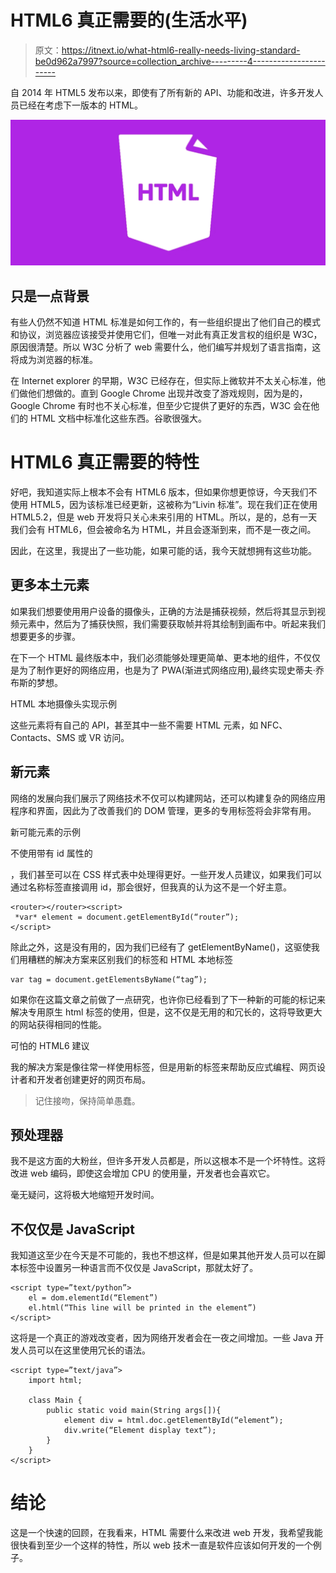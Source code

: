 # HTML6 真正需要的(生活水平)

> 原文：<https://itnext.io/what-html6-really-needs-living-standard-be0d962a7997?source=collection_archive---------4----------------------->

自 2014 年 HTML5 发布以来，即使有了所有新的 API、功能和改进，许多开发人员已经在考虑下一版本的 HTML。

![](img/28d297856573337163de7fd69e704e48.png)

## 只是一点背景

有些人仍然不知道 HTML 标准是如何工作的，有一些组织提出了他们自己的模式和协议，浏览器应该接受并使用它们，但唯一对此有真正发言权的组织是 W3C，原因很清楚。所以 W3C 分析了 web 需要什么，他们编写并规划了语言指南，这将成为浏览器的标准。

在 Internet explorer 的早期，W3C 已经存在，但实际上微软并不太关心标准，他们做他们想做的。直到 Google Chrome 出现并改变了游戏规则，因为是的，Google Chrome 有时也不关心标准，但至少它提供了更好的东西，W3C 会在他们的 HTML 文档中标准化这些东西。谷歌很强大。

# HTML6 真正需要的特性

好吧，我知道实际上根本不会有 HTML6 版本，但如果你想更惊讶，今天我们不使用 HTML5，因为该标准已经更新，这被称为“Livin 标准”。现在我们正在使用 HTML5.2，但是 web 开发将只关心未来引用的 HTML。所以，是的，总有一天我们会有 HTML6，但会被命名为 HTML，并且会逐渐到来，而不是一夜之间。

因此，在这里，我提出了一些功能，如果可能的话，我今天就想拥有这些功能。

## 更多本土元素

如果我们想要使用用户设备的摄像头，正确的方法是捕获视频，然后将其显示到视频元素中，然后为了捕获快照，我们需要获取帧并将其绘制到画布中。听起来我们想要更多的步骤。

在下一个 HTML 最终版本中，我们必须能够处理更简单、更本地的组件，不仅仅是为了制作更好的网络应用，也是为了 PWA(渐进式网络应用),最终实现史蒂夫·乔布斯的梦想。

HTML 本地摄像头实现示例

这些元素将有自己的 API，甚至其中一些不需要 HTML 元素，如 NFC、Contacts、SMS 或 VR 访问。

## 新元素

网络的发展向我们展示了网络技术不仅可以构建网站，还可以构建复杂的网络应用程序和界面，因此为了改善我们的 DOM 管理，更多的专用标签将会非常有用。

新可能元素的示例

不使用带有 id 属性的

，我们甚至可以在 CSS 样式表中处理得更好。一些开发人员建议，如果我们可以通过名称标签直接调用 id，那会很好，但我真的认为这不是一个好主意。

```
<router></router><script>
 *var* element = document.getElementById(“router”);
</script>
```

除此之外，这是没有用的，因为我们已经有了 getElementByName()，这驱使我们用糟糕的解决方案来区别我们的标签和 HTML 本地标签

```
var tag = document.getElementsByName(“tag”);
```

如果你在这篇文章之前做了一点研究，也许你已经看到了下一种新的可能的标记来解决专用原生 html 标签的使用，但是，这不仅是无用的和冗长的，这将导致更大的网站获得相同的性能。

可怕的 HTML6 建议

我的解决方案是像往常一样使用标签，但是用新的标签来帮助反应式编程、网页设计者和开发者创建更好的网页布局。

> 记住接吻，保持简单愚蠢。

## 预处理器

我不是这方面的大粉丝，但许多开发人员都是，所以这根本不是一个坏特性。这将改进 web 编码，即使这会增加 CPU 的使用量，开发者也会喜欢它。

毫无疑问，这将极大地缩短开发时间。

## 不仅仅是 JavaScript

我知道这至少在今天是不可能的，我也不想这样，但是如果其他开发人员可以在脚本标签中设置另一种语言而不仅仅是 JavaScript，那就太好了。

```
<script type=”text/python”>
    el = dom.elementId(“Element”)
    el.html(“This line will be printed in the element”)
</script>
```

这将是一个真正的游戏改变者，因为网络开发者会在一夜之间增加。一些 Java 开发人员可以在这里使用冗长的语法。

```
<script type=”text/java”>
    import html;

    class Main {
        public static void main(String args[]){
            element div = html.doc.getElementById(“element”);
            div.write(“Element display text”);
        }
    }
</script>
```

# 结论

这是一个快速的回顾，在我看来，HTML 需要什么来改进 web 开发，我希望我能很快看到至少一个这样的特性，所以 web 技术一直是软件应该如何开发的一个例子。